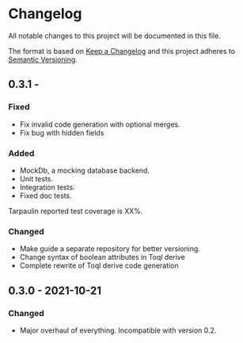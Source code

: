 # Changelog

All notable changes to this project will be documented in this file.

The format is based on [Keep a Changelog](http://keepachangelog.com/)
and this project adheres to [Semantic Versioning](http://semver.org/).

## 0.3.1 -

### Fixed
- Fix invalid code generation with optional merges.
- Fix bug with hidden fields

### Added
- MockDb, a mocking database backend.
- Unit tests.
- Integration tests.
- Fixed doc tests.

Tarpaulin reported test coverage is XX%.

### Changed
- Make guide a separate repository for better versioning.
- Change syntax of boolean attributes in Toql derive
- Complete rewrite of Toql derive code generation 

## 0.3.0 - 2021-10-21

### Changed
- Major overhaul of everything. Incompatible with version 0.2.

